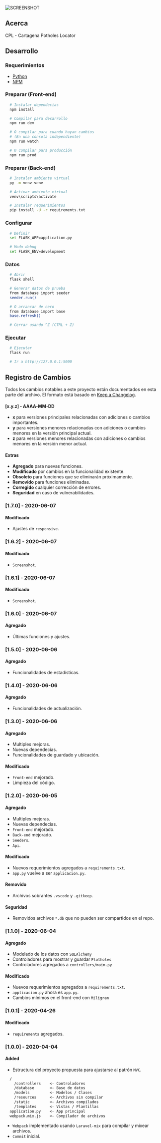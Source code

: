 ![SCREENSHOT](screenshot.png)

## Acerca
CPL - Cartagena Potholes Locator

## Desarrollo
### Requerimientos
- [Python](https://www.python.org/)
- [NPM](https://www.npmjs.com/)

### Preparar (Front-end)
```sh
  # Instalar dependecias
  npm install

  # Compilar para desarrollo
  npm run dev

  # O compilar para cuando hayan cambios
  # (En una consola independiente)
  npm run watch

  # O compilar para producción
  npm run prod
```

### Preparar (Back-end)
```sh
  # Instalar ambiente virtual
  py -m venv venv

  # Activar ambiente virtual
  venv\scripts\activate

  # Instalar requerimientos
  pip install -U -r requirements.txt
```

### Configurar
```sh
  # Definir
  set FLASK_APP=application.py

  # Modo debug
  set FLASK_ENV=development
```

### Datos
```sh
  # Abrir
  flask shell

  # Generar datos de prueba
  from database import seeder
  seeder.run()

  # O arrancar de cero
  from database import base
  base.refresh()

  # Cerrar usando ^Z (CTRL + Z)
```

### Ejecutar
```sh
  # Ejecutar
  flask run

  # Ir a http://127.0.0.1:5000
```

## Registro de Cambios
Todos los cambios notables a este proyecto están documentados en esta parte del archivo. El formato está basado en [Keep a Changelog](http://keepachangelog.com/).

#### [x.y.z] - AAAA-MM-DD
- **x** para versiones principales relacionadas con adiciones o cambios importantes.
- **y** para versiones menores relacionadas con adiciones o cambios menores en la versión principal actual.
- **z** para versiones menores relacionadas con adiciones o cambios menores en la versión menor actual.

#### Extras
- **Agregado** para nuevas funciones.
- **Modificado** por cambios en la funcionalidad existente.
- **Obsoleto** para funciones que se eliminarán próximamente.
- **Removido** para funciones eliminadas.
- **Corregido** cualquier corrección de errores.
- **Seguridad** en caso de vulnerabilidades.

### [1.7.0] - 2020-06-07
#### Modificado
- Ajustes de `responsive`. 

### [1.6.2] - 2020-06-07
#### Modificado
- `Screenshot`.

### [1.6.1] - 2020-06-07
#### Modificado
- `Screenshot`.

### [1.6.0] - 2020-06-07
#### Agregado
- Últimas funciones y ajustes.

### [1.5.0] - 2020-06-06
#### Agregado
- Funcionalidades de estadísticas.

### [1.4.0] - 2020-06-06
#### Agregado
- Funcionalidades de actualización.

### [1.3.0] - 2020-06-06
#### Agregado
- Multiples mejoras.
- Nuevas dependecias.
- Funcionalidades de guardado y ubicación.

#### Modificado
- `Front-end` mejorado.
- Limpieza del código.

### [1.2.0] - 2020-06-05
#### Agregado
- Multiples mejoras.
- Nuevas dependecias.
- `Front-end` mejorado.
- `Back-end` mejorado.
- `Seeders`.
- `Api`.

#### Modificado
- Nuevos requerimientos agregados a `requirements.txt`.
- `app.py` vuelve a ser `applicacion.py`.

#### Removido
- Archivos sobrantes `.vscode` y `.gitkeep`.

#### Seguridad
- Removidos archivos `*.db` que no pueden ser compartidos en el repo.

### [1.1.0] - 2020-06-04
#### Agregado
- Modelado de los datos con `SQLAlchemy`
- Controladores para mostrar y guardar `Plotholes`
- Controladores agregados a `controllers/main.py`

#### Modificado
- Nuevos requerimientos agregados a `requirements.txt`.
- `applicacion.py` ahora es `app.py`.
- Cambios mínimos en el front-end con `Miligram`

### [1.0.1] - 2020-04-26
#### Modificado
- `requirements` agregados.

### [1.0.0] - 2020-04-04
#### Added
- Estructura del proyecto propuesta para ajustarse al patrón `MVC`.
```txt
  /
    /controllers    <- Controladores
    /database       <- Base de datos
    /models         <- Modelos / Clases
    /resources      <- Archivos sin compilar
    /static         <- Archivos compilados
    /templates      <- Vistas / Plantillas
  application.py    <- App principal
  webpack.mix.js    <- Compilador de archivos
```
- `Webpack` implementado usando `Laravel-mix` para compilar y mixear archivos.
- `Commit` inicial.
